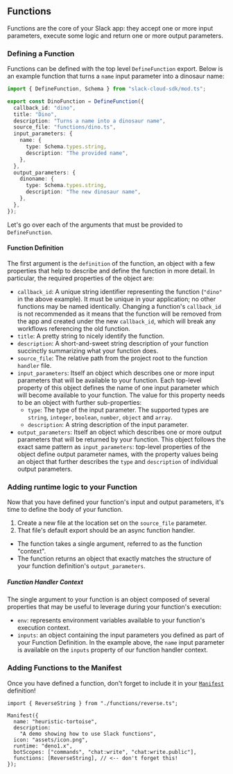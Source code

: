 ## Functions

Functions are the core of your Slack app: they accept one or more input parameters, execute some logic and return one or more output parameters. 

### Defining a Function

Functions can be defined with the top level `DefineFunction` export. Below is an example function that turns a `name` input parameter into a dinosaur name:

```ts
import { DefineFunction, Schema } from "slack-cloud-sdk/mod.ts";

export const DinoFunction = DefineFunction({
  callback_id: "dino",
  title: "Dino",
  description: "Turns a name into a dinosaur name",
  source_file: "functions/dino.ts",
  input_parameters: {
    name: {
      type: Schema.types.string,
      description: "The provided name",
    },
  },
  output_parameters: {
    dinoname: {
      type: Schema.types.string,
      description: "The new dinosaur name",
    },
  },
});
```

Let's go over each of the arguments that must be provided to `DefineFunction`.

#### Function Definition

The first argument is the `definition` of the function, an object with a few properties that help to describe and define the function in more detail. In particular, the required properties of the object are:

- `callback_id`: A unique string identifier representing the function (`"dino"` in the above example). It must be unique in your application; no other functions may be named identically. Changing a function's `callback_id` is not recommended as it means that the function will be removed from the app and created under the new `callback_id`, which will break any workflows referencing the old function.
- `title`: A pretty string to nicely identify the function.
- `description`: A short-and-sweet string description of your function succinctly summarizing what your function does.
- `source_file`: The relative path from the project root to the function `handler` file.
- `input_parameters`: Itself an object which describes one or more input parameters that will be available to your function. Each top-level property of this object defines the name of one input parameter which will become available to your function. The value for this property needs to be an object with further sub-properties:
  - `type`: The type of the input parameter. The supported types are `string`, `integer`, `boolean`, `number`, `object` and `array`.
  - `description`: A string description of the input parameter.
- `output_parameters`: Itself an object which describes one or more output parameters that will be returned by your function. This object follows the exact same pattern as `input_parameters`: top-level properties of the object define output parameter names, with the property values being an object that further describes the `type` and `description` of individual output parameters.

### Adding runtime logic to your Function
Now that you have defined your function's input and output parameters, it's time to define the body of your function.

1. Create a new file at the location set on the `source_file` parameter.
2. That file's default export should be an async function handler.
  - The function takes a single argument, referred to as the function "context".
  - The function returns an object that exactly matches the structure of your function definition's `output_parameters`.
##### Function Handler Context

The single argument to your function is an object composed of several properties that may be useful to leverage during your function's execution:

- `env`: represents environment variables available to your function's execution context.
- `inputs`: an object containing the input parameters you defined as part of your Function Definition. In the example above, the `name` input parameter is available on the `inputs` property of our function handler context.

### Adding Functions to the Manifest

Once you have defined a function, don't forget to include it in your [`Manifest`][manifest] definition!

    import { ReverseString } from "./functions/reverse.ts";

    Manifest({
      name: "heuristic-tortoise",
      description:
        "A demo showing how to use Slack functions",
      icon: "assets/icon.png",
      runtime: "deno1.x",
      botScopes: ["commands", "chat:write", "chat:write.public"],
      functions: [ReverseString], // <-- don't forget this!
    });

[manifest]: ./manifest.md
